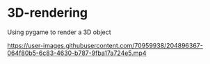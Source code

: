 # 3D-rendering
 Using pygame to render a 3D object



https://user-images.githubusercontent.com/70959938/204896367-064f80b5-6c83-4630-b787-9fba17a724e5.mp4

